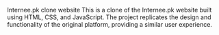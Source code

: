 Internee.pk clone website
This is a clone of the Internee.pk website built using HTML, CSS, and JavaScript. The project replicates the design and functionality of the original platform, providing a similar user experience.
